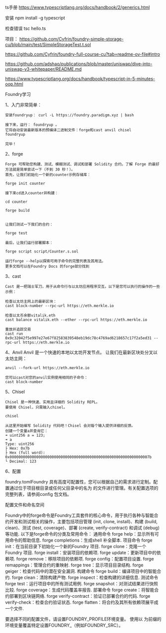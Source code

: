 ts手册
https://www.typescriptlang.org/docs/handbook/2/generics.html

安装
npm install -g typescript

检查错误
tsc hello.ts





项目：
https://github.com/Cyfrin/foundry-simple-storage-cu/blob/main/test/SimpleStorageTest.t.sol

https://github.com/Cyfrin/foundry-full-course-cu?tab=readme-ov-file#intro

https://github.com/adshao/publications/blob/master/uniswap/dive-into-uniswap-v3-whitepaper/README.md

https://www.typescriptlang.org/docs/handbook/typescript-in-5-minutes-oop.html


Foundry学习

1、入门非常简单：

	安装foundryup： curl -L https://foundry.paradigm.xyz | bash

	接下来，运行： foundryup 。
	它将自动安装最新版本的预编译二进制文件：forge和cast anvil chisel
	foundryup

	完毕！

2、forge

	Forge 可帮助您构建、测试、模糊测试、调试和部署 Solidity 合约。了解 Forge 的最好方法就是简单尝试一下（不到 30 秒！）。
	首先，让我们初始化一个新的counter示例存储库：
	 
	forge init counter

	接下来cd进入counter并构建：

	cd counter

	forge build


	让我们测试一下我们的合约：

	forge test

	最后，让我们运行部署脚本：

	forge script script/Counter.s.sol

	运行forge --help以探索可用子命令的完整列表及其用法。
	更多文档可以在Foundry Docs 的forge部分找到



3、cast


	Cast 是一把瑞士军刀，用于从命令行与以太坊应用程序交互。以下是您可以执行的操作的一些示例：

	检查以太坊主网上的最新区块：
	cast block-number --rpc-url https://eth.merkle.io

	检查以太币余额vitalik.eth
	cast balance vitalik.eth --ether --rpc-url https://eth.merkle.io

	重放并追踪交易
	cast run 0x9c32042f5e997e27e67f82583839548eb19dc78c4769ad6218657c17f2a5ed31 --rpc-url https://eth.merkle.io

  





4、Anvil
	Anvil 是一个快速的本地以太坊开发节点。
	让我们在最新区块处分叉以太坊主网：

	anvil --fork-url https://eth.merkle.io

	您可以cast对您的anvil实例使用相同的子命令：
	cast block-number

5、Chisel

	Chisel 是一种快速、实用且详细的 Solidity REPL。
	要使用 Chisel，只需输入chisel。

	chisel

	从这里开始编写 Solidity 代码吧！Chisel 会对每个输入提供详细的反馈。
	创建一个变量a并查询它：
	➜ uint256 a = 123;
	➜ a
	Type: uint256
	├ Hex: 0x7b
	├ Hex (full word): 0x000000000000000000000000000000000000000000000000000000000000007b
	└ Decimal: 123


6、配置

foundry.tomlFoundry 具有高度可配置性，您可以根据自己的需求进行定制。配置通过位于项目根目录或任何父目录中的名为 的文件进行管理。有关配置选项的完整列表，请参阅config 包文档。

配置文件和命名空间




Foundry中的forge命令是Foundry工具套件的核心命令，用于执行各种与智能合约开发和测试相关的操作，主要包括项目管理 (init, clone, install)、构建 (build, clean)、测试 (test, coverage)、部署 (create, verify-contract) 和调试 (debug) 等功能.﻿
以下是forge命令的分类及常用命令：
通用命令﻿
forge help：显示所有可用命令的帮助信息.
forge completions：生成shell 补全脚本.
项目命令﻿
forge init：在当前目录下初始化一个新的Foundry 项目.
forge clone：克隆一个Foundry 项目.
forge install：安装项目的依赖项.
forge update：更新项目中的依赖项.
forge remove：移除项目的依赖项.
forge config：配置项目设置.
forge remappings：管理合约的重映射.
forge tree：显示项目目录结构.
forge geiger：检查代码中的潜在安全漏洞.
构建命令﻿
forge build：编译项目中的智能合约.
forge clean：清除构建产物.
forge inspect：检查构建的详细信息.
测试命令﻿
forge test：运行项目中的所有测试用例.
forge snapshot：对测试结果进行快照比较.
forge coverage：生成代码覆盖率报告.
部署命令﻿
forge create：将智能合约部署到区块链网络.
forge verify-contract：验证已部署合约的代码.
forge verify-check：检查合约验证状态.
forge flatten：将合约及其所有依赖项展平成一个文件.


要选择不同的配置文件，请设置FOUNDRY_PROFILE环境变量。
使用以 为前缀的环境变量覆盖特定设置FOUNDRY_（例如FOUNDRY_SRC）。
